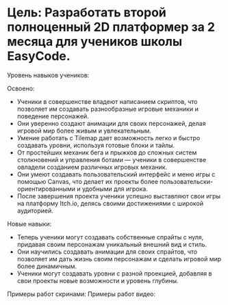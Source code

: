 # Цель: Разработать второй полноценный 2D платформер за 2 месяца для учеников школы EasyCode.

Уровень навыков учеников:

Освоено:

- Ученики в совершенстве владеют написанием скриптов, что позволяет им создавать разнообразные игровые механики и поведение персонажей.
- Они уверенно создают анимации для своих персонажей, делая игровой мир более живым и увлекательным.
- Умение работать с Tilemap дает возможность легко и быстро создавать уровни, используя готовые блоки и тайлы.
- От простейших механик бега и прыжков до сложных систем столкновений и управления ботами — ученики в совершенстве овладели созданием различных игровых механик.
- Они умеют создавать пользовательский интерфейс и меню игры с помощью Canvas, что делает их проекты более пользовательски-ориентированными и удобными для игрока.
- После завершения проекта ученики успешно выставляют свои игры на платформу Itch.io, делясь своими достижениями с широкой аудиторией.

Новые навыки:

- Теперь ученики могут создавать собственные спрайты с нуля, придавая своим персонажам уникальный внешний вид и стиль.
- Они научились создавать анимации для своих спрайтов, что позволяет им дать жизнь своим персонажам и сделать игровой мир более динамичным.
- Ученики могут создавать уровни с разной проекцией, добавляя в свои проекты новые возможности и уровень глубины.

Примеры работ скринами:
Примеры работ видео:
 
